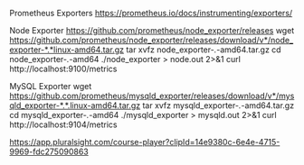 Prometheus Exporters
https://prometheus.io/docs/instrumenting/exporters/

Node Exporter 
https://github.com/prometheus/node_exporter/releases
wget https://github.com/prometheus/node_exporter/releases/download/v*/node_exporter-*.*linux-amd64.tar.gz
tar xvfz node_exporter-*.*-amd64.tar.gz
cd node_exporter-*.*-amd64
./node_exporter > node.out 2>&1
curl http://localhost:9100/metrics

MySQL Exporter
wget https://github.com/prometheus/mysqld_exporter/releases/download/v*/mysqld_exporter-*.*.linux-amd64.tar.gz
tar xvfz mysqld_exporter-*.*-amd64.tar.gz
cd mysqld_exporter-*.*-amd64
./mysqld_exporter > mysqld.out 2>&1
curl http://localhost:9104/metrics

https://app.pluralsight.com/course-player?clipId=14e9380c-6e4e-4715-9969-fdc275090863
